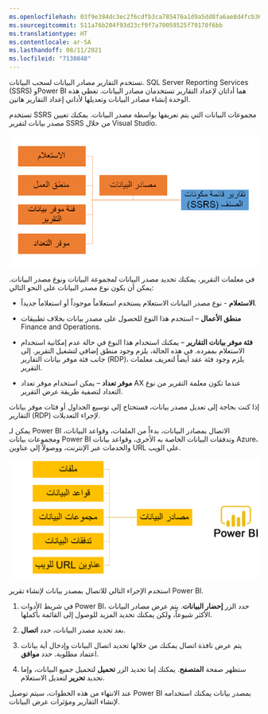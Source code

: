 ```yaml
---
ms.openlocfilehash: 03f9e384dc3ec2f6cdfb3ca785476a1d9a5dd8fa6ae8d4fcb364df2afc8c7037
ms.sourcegitcommit: 511a76b204f93d23cf9f7a70059525f79170f6bb
ms.translationtype: HT
ms.contentlocale: ar-SA
ms.lasthandoff: 08/11/2021
ms.locfileid: "7130848"
---
```

تستخدم التقارير مصادر البيانات لسحب البيانات. SQL Server Reporting Services (SSRS) وPower BI هما أداتان لإعداد التقارير تستخدمان مصادر البيانات. تغطي هذه الوحدة إنشاء مصادر البيانات وتعديلها لأداتي إعداد التقارير هاتين.

تستخدم SSRS مجموعات البيانات التي يتم تعريفها بواسطة مصدر البيانات. يمكنك تعيين مصدر بيانات لتقرير SSRS من خلال Visual Studio. 


![رسم تخطيطي لمصادر البيانات التي يمكن تعيينها إلى تقرير S S R S.](../media/data-sources.png)

في معلمات التقرير، يمكنك تحديد مصدر البيانات لمجموعة البيانات ونوع مصدر البيانات. يمكن أن يكون نوع مصدر البيانات على النحو التالي: 

- **الاستعلام** - نوع مصدر البيانات الاستعلام يستخدم استعلاماً موجوداً أو استعلاماً جديداً.

- **منطق الأعمال** – استخدم هذا النوع للحصول على مصدر بيانات بخلاف تطبيقات Finance and Operations. 

- **فئة موفر بيانات التقارير** – يمكنك استخدام هذا النوع في حالة عدم إمكانية استخدام الاستعلام بمفرده. في هذه الحالة، يلزم وجود منطق إضافي لتشغيل التقرير. إلى جانب فئة موفر بيانات التقارير (RDP)، يلزم وجود فئة عقد أيضاً لتعريف معلمات التقرير. 

- **موفر تعداد** – يمكن استخدام موفر تعداد AX عندما تكون معلمة التقرير من نوع التعداد لتصفية طريقة عرض التقرير.  

إذا كنت بحاجة إلى تعديل مصدر بيانات، فستحتاج إلى توسيع الجداول أو فئات موفر بيانات التقارير (RDP) لإجراء التعديلات.

يمكن لـ Power BI الاتصال بمصادر البيانات، بدءاً من الملفات، وقواعد البيانات، ومجموعات بيانات Power BI وتدفقات البيانات الخاصة به الأخرى، وقواعد بيانات Azure، والخدمات عبر الإنترنت، ووصولاً إلى عناوين URL على الويب. 

![رسم تخطيطي لمصادر البيانات التي يمكن لـ Power B I الاتصال بها.](../media/power-bi-data.png)

استخدم الإجراء التالي للاتصال بمصدر بيانات لإنشاء تقرير Power BI.

1.  في شريط الأدوات Power BI، حدد الزر **إحضار البيانات**. يتم عرض مصادر البيانات الأكثر شيوعاً، ولكن يمكنك تحديد المزيد للوصول إلى القائمة بأكملها.

2.  بعد تحديد مصدر البيانات، حدد **اتصال**.

3.  يتم عرض نافذة اتصال يمكنك من خلالها تحديد اتصال البيانات وإدخال أية بيانات اعتماد مطلوبة. حدد **موافق**.

4.  ستظهر صفحة **‏‏المتصفح**. يمكنك إما تحديد الزر **تحميل** لتحميل جميع البيانات، وإما تحديد **تحرير** لتعديل الاستعلام.

عند الانتهاء من هذه الخطوات، سيتم توصيل Power BI بمصدر بيانات يمكنك استخدامه لإنشاء التقارير ومؤثرات عرض البيانات.
